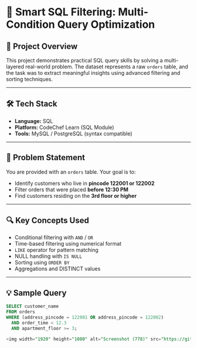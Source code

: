 # 🧠 Smart SQL Filtering: Multi-Condition Query Optimization

## 📌 Project Overview
This project demonstrates practical SQL query skills by solving a multi-layered real-world problem. The dataset represents a raw `orders` table, and the task was to extract meaningful insights using advanced filtering and sorting techniques.

---

## 🛠️ Tech Stack
- **Language:** SQL
- **Platform:** CodeChef Learn (SQL Module)
- **Tools:** MySQL / PostgreSQL (syntax compatible)

---

## 🎯 Problem Statement
You are provided with an `orders` table. Your goal is to:
- Identify customers who live in **pincode 122001 or 122002**
- Filter orders that were placed **before 12:30 PM**
- Find customers residing on the **3rd floor or higher**

---

## 🔍 Key Concepts Used
- Conditional filtering with `AND` / `OR`
- Time-based filtering using numerical format
- `LIKE` operator for pattern matching
- NULL handling with `IS NULL`
- Sorting using `ORDER BY`
- Aggregations and DISTINCT values

---

## 💡 Sample Query
```sql
SELECT customer_name  
FROM orders  
WHERE (address_pincode = 122001 OR address_pincode = 122002)  
  AND order_time < 12.3  
  AND apartment_floor >= 3;

<img width="1920" height="1080" alt="Screenshot (778)" src="https://github.com/user-attachments/assets/1932df55-7c28-4206-8711-7ef68fcb36e0" />

